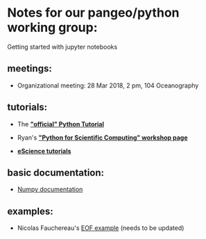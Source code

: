 # Notes for our pangeo/python working group:
  
Getting started with jupyter notebooks

## meetings:
    
  - Organizational meeting: 28 Mar 2018, 2 pm, 104 Oceanography

## tutorials:

  - The [**"official" Python Tutorial**](https://docs.python.org/3/tutorial/)
  
  - Ryan's [**"Python for Scientific Computing" workshop page**](https://github.com/rabernat/python_teaching)
  
  - [**eScience tutorials**](https://github.com/uwescience/eScience_tutorials)
  
## basic documentation:
  
  - [Numpy documentation](http://docs.scipy.org/doc/numpy/reference/)

## examples:

  - Nicolas Fauchereau's [EOF example](http://nbviewer.jupyter.org/github/nicolasfauchereau/metocean/blob/master/notebooks/eofs_EOF_decomposition.ipynb)  (needs to be updated)
